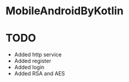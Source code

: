 # MobileAndroidByKotlin

# TODO

- Added http service
- Added register
- Added login
- Added RSA and AES